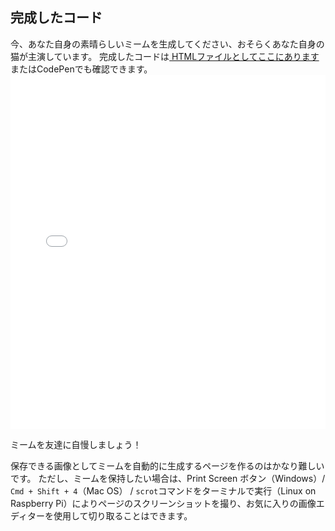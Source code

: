 ## 完成したコード

今、あなた自身の素晴らしいミームを生成してください、おそらくあなた自身の猫が主演しています。 完成したコードは[ HTMLファイルとしてここにあります](resources/index.html)またはCodePenでも確認できます。 <iframe height='567' scrolling='no' title='猫ミームジェネレータ' src='//codepen.io/rpflaura/embed/NbbveK/?height=567&theme-id=0&default-tab=js,result&embed-version=2' frameborder='no' allowtransparency='true' allowfullscreen='true' style='width: 100%;' mark="crwd-mark">See the Pen <a href='https://codepen.io/rpflaura/pen/NbbveK/'>Cat Meme Generator</a> by Laura Sach (<a href='https://codepen.io/rpflaura'>@rpflaura</a>) on <a href='https://codepen.io'>CodePen</a>.
</iframe>

ミームを友達に自慢しましょう！

保存できる画像としてミームを自動的に生成するページを作るのはかなり難しいです。 ただし、ミームを保持したい場合は、Print Screen ボタン（Windows）/ `Cmd + Shift + 4`（Mac OS） / ` scrot `コマンドをターミナルで実行（Linux on Raspberry Pi）によりページのスクリーンショットを撮り、お気に入りの画像エディターを使用して切り取ることはできます。
